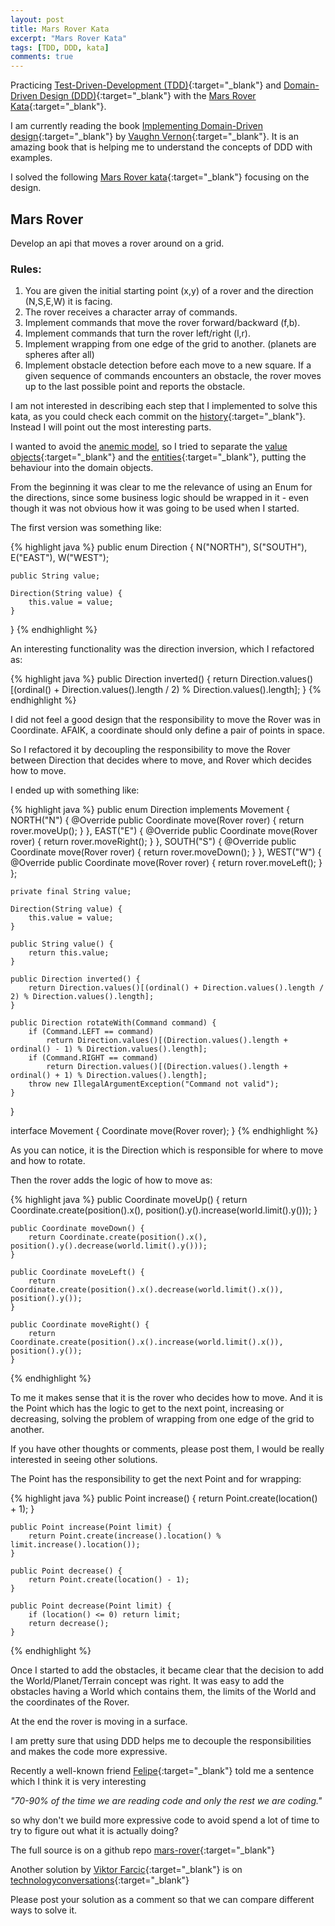 ```yaml
---
layout: post
title: Mars Rover Kata
excerpt: "Mars Rover Kata"
tags: [TDD, DDD, kata]
comments: true
---
```


Practicing [Test-Driven-Development (TDD)](http://en.wikipedia.org/wiki/Test-driven_development){:target="_blank"} and [Domain-Driven Design (DDD)](http://en.wikipedia.org/wiki/Domain-driven_design){:target="_blank"} with the [Mars Rover Kata](http://dallashackclub.com/rover){:target="_blank"}.

I am currently reading the book [Implementing Domain-Driven design](http://vaughnvernon.co/?page_id=168){:target="_blank"} by [Vaughn Vernon](https://twitter.com/vaughnvernon){:target="_blank"}.
It is an amazing book that is helping me to understand the concepts of DDD with examples.

I solved the following [Mars Rover kata](https://github.com/jsalinaspolo/katas/tree/master/mars-rover){:target="_blank"} focusing on the design.

## Mars Rover

Develop an api that moves a rover around on a grid.

### Rules:

1. You are given the initial starting point (x,y) of a rover and the direction (N,S,E,W) it is facing.
2. The rover receives a character array of commands.
3. Implement commands that move the rover forward/backward (f,b).
4. Implement commands that turn the rover left/right (l,r).
5. Implement wrapping from one edge of the grid to another. (planets are spheres after all)
6. Implement obstacle detection before each move to a new square. If a given sequence of commands encounters an obstacle, the rover moves up to the last possible point and reports the obstacle.

I am not interested in describing each step that I implemented to solve this kata, as you could check each commit on the [history](https://github.com/jsalinaspolo/katas/commits/master/mars-rover){:target="_blank"}.
Instead I will point out the most interesting parts.

I wanted to avoid the [anemic model](http://www.martinfowler.com/bliki/AnemicDomainModel.html), so I tried to separate the [value objects](http://martinfowler.com/bliki/ValueObject.html){:target="_blank"}
and the [entities](http://martinfowler.com/bliki/EvansClassification.html){:target="_blank"}, putting the behaviour into the domain objects.

From the beginning it was clear to me the relevance of using an Enum for the directions, since some business logic should be wrapped
in it - even though it was not obvious how it was going to be used when I started.

The first version was something like:

{% highlight java %}
public enum Direction {
    N("NORTH"),
    S("SOUTH"),
    E("EAST"),
    W("WEST");

    public String value;

    Direction(String value) {
        this.value = value;
    }
}
{% endhighlight %}

An interesting functionality was the direction inversion, which I refactored as:

{% highlight java %}
public Direction inverted() {
    return Direction.values()[(ordinal() + Direction.values().length / 2) % Direction.values().length];
}
{% endhighlight %}

I did not feel a good design that the responsibility to move the Rover was in Coordinate. AFAIK, a coordinate should only define a pair of points in space.

So I refactored it by decoupling the responsibility to move the Rover between Direction that decides where to move, and Rover which decides how to move.

I ended up with something like:

{% highlight java %}
public enum Direction implements Movement {
    NORTH("N") {
        @Override
        public Coordinate move(Rover rover) {
            return rover.moveUp();
        }
    },
    EAST("E") {
        @Override
        public Coordinate move(Rover rover) {
            return rover.moveRight();
        }
    },
    SOUTH("S") {
        @Override
        public Coordinate move(Rover rover) {
            return rover.moveDown();
        }
    },
    WEST("W") {
        @Override
        public Coordinate move(Rover rover) {
            return rover.moveLeft();
        }
    };

    private final String value;

    Direction(String value) {
        this.value = value;
    }

    public String value() {
        return this.value;
    }

    public Direction inverted() {
        return Direction.values()[(ordinal() + Direction.values().length / 2) % Direction.values().length];
    }

    public Direction rotateWith(Command command) {
        if (Command.LEFT == command)
            return Direction.values()[(Direction.values().length + ordinal() - 1) % Direction.values().length];
        if (Command.RIGHT == command)
            return Direction.values()[(Direction.values().length + ordinal() + 1) % Direction.values().length];
        throw new IllegalArgumentException("Command not valid");
    }
}

interface Movement {
    Coordinate move(Rover rover);
}
{% endhighlight %}

As you can notice, it is the Direction which is responsible for where to move and how to rotate.

Then the rover adds the logic of how to move as:

{% highlight java %}
 public Coordinate moveUp() {
        return Coordinate.create(position().x(), position().y().increase(world.limit().y()));
    }

    public Coordinate moveDown() {
        return Coordinate.create(position().x(), position().y().decrease(world.limit().y()));
    }

    public Coordinate moveLeft() {
        return Coordinate.create(position().x().decrease(world.limit().x()), position().y());
    }

    public Coordinate moveRight() {
        return Coordinate.create(position().x().increase(world.limit().x()), position().y());
    }

{% endhighlight %}

To me it makes sense that it is the rover who decides how to move. And it is the Point which has the logic to get to the next point, increasing or decreasing,
solving the problem of wrapping from one edge of the grid to another.

If you have other thoughts or comments, please post them, I would be really interested in seeing other solutions.

The Point has the responsibility to get the next Point and for wrapping:

{% highlight java %}
 public Point increase() {
        return Point.create(location() + 1);
    }

    public Point increase(Point limit) {
        return Point.create(increase().location() % limit.increase().location());
    }

    public Point decrease() {
        return Point.create(location() - 1);
    }

    public Point decrease(Point limit) {
        if (location() <= 0) return limit;
        return decrease();
    }
{% endhighlight %}

Once I started to add the obstacles, it became clear that the decision to add the World/Planet/Terrain concept was right. It was easy
to add the obstacles having a World which contains them, the limits of the World and the coordinates of the Rover.

At the end the rover is moving in a surface.

I am pretty sure that using DDD helps me to decouple the responsibilities and makes the code more expressive.

Recently a well-known friend [Felipe](https://twitter.com/felipefzdz){:target="_blank"} told me a sentence which I think it is very interesting

 <cite>"70-90% of the time we are reading code and only the rest we are coding."</cite>

so why don't we build more expressive code to avoid spend a lot of time to try to figure out what it is actually doing?

The full source is on a github repo [mars-rover](https://github.com/jsalinaspolo/katas/tree/master/mars-rover){:target="_blank"}

Another solution by [Viktor Farcic](https://twitter.com/vfarcic){:target="_blank"} is on [technologyconversations](http://technologyconversations.com/2014/10/17/java-tutorial-through-katas-mars-rover){:target="_blank"}

Please post your solution as a comment so that we can compare different ways to solve it.








